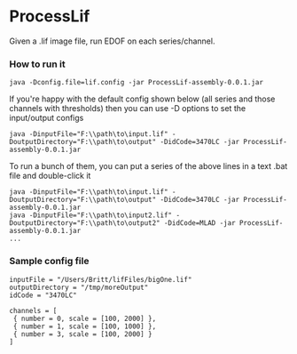 # ProcessLif

Given a .lif image file, run EDOF on each series/channel.
### How to run it
```
java -Dconfig.file=lif.config -jar ProcessLif-assembly-0.0.1.jar
```
If you're happy with the default config shown below
(all series and those channels with thresholds) then you can use
-D options to set the input/output configs
```
java -DinputFile="F:\\path\to\input.lif" -DoutputDirectory="F:\\path\to\output" -DidCode=3470LC -jar ProcessLif-assembly-0.0.1.jar
```
To run a bunch of them, you can put a series of the above lines in a text .bat file and double-click it
```
java -DinputFile="F:\\path\to\input.lif" -DoutputDirectory="F:\\path\to\output" -DidCode=3470LC -jar ProcessLif-assembly-0.0.1.jar
java -DinputFile="F:\\path\to\input2.lif" -DoutputDirectory="F:\\path\to\output2" -DidCode=MLAD -jar ProcessLif-assembly-0.0.1.jar
...
```

### Sample config file
```
inputFile = "/Users/Britt/lifFiles/bigOne.lif"
outputDirectory = "/tmp/moreOutput"
idCode = "3470LC"

channels = [
 { number = 0, scale = [100, 2000] },
 { number = 1, scale = [100, 1000] },
 { number = 3, scale = [100, 2000] }
]
```
